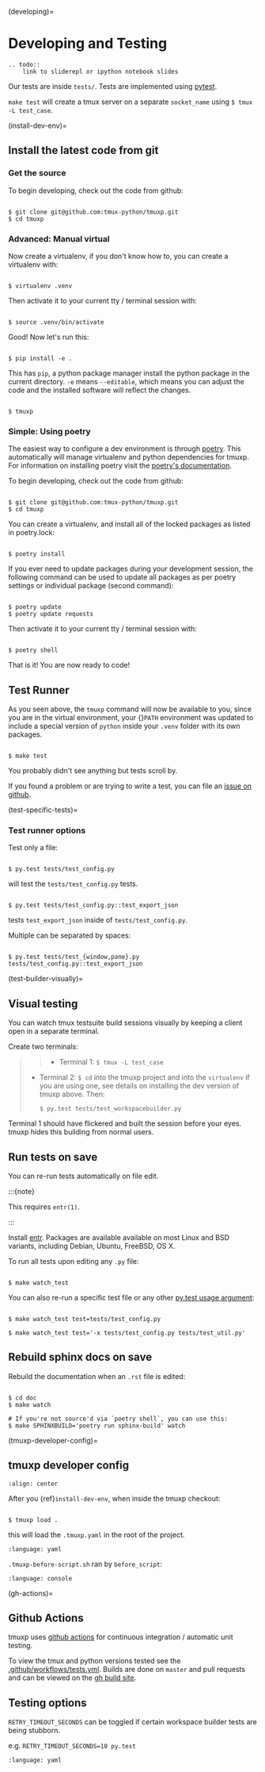(developing)=

# Developing and Testing

```{eval-rst}
.. todo::
    link to sliderepl or ipython notebook slides
```

Our tests are inside `tests/`. Tests are implemented using
[pytest][pytest].

`make test` will create a tmux server on a separate `socket_name`
using `$ tmux -L test_case`.

[pytest]: http://pytest.org/

(install-dev-env)=

## Install the latest code from git

### Get the source

To begin developing, check out the code from github:

```console

$ git clone git@github.com:tmux-python/tmuxp.git
$ cd tmuxp

```

### Advanced: Manual virtual

Now create a virtualenv, if you don't know how to, you can create a
virtualenv with:

```console

$ virtualenv .venv

```

Then activate it to your current tty / terminal session with:

```console

$ source .venv/bin/activate

```

Good! Now let's run this:

```console

$ pip install -e .

```

This has `pip`, a python package manager install the python package
in the current directory. `-e` means `--editable`, which means you can
adjust the code and the installed software will reflect the changes.

```console

$ tmuxp

```

### Simple: Using poetry

The easiest way to configure a dev environment is through [poetry][poetry]. This
automatically will manage virtualenv and python dependencies for tmuxp.
For information on installing poetry visit the [poetry's documentation][poetry's documentation].

To begin developing, check out the code from github:

```console

$ git clone git@github.com:tmux-python/tmuxp.git
$ cd tmuxp

```

You can create a virtualenv, and install all of the locked
packages as listed in poetry.lock:

```console

$ poetry install

```

If you ever need to update packages during your development session, the
following command can be used to update all packages as per poetry settings or
individual package (second command):

```console

$ poetry update
$ poetry update requests

```

Then activate it to your current tty / terminal session with:

```console

$ poetry shell

```

That is it! You are now ready to code!

[poetry]: https://python-poetry.org/
[poetry's documentation]: https://python-poetry.org/docs/

## Test Runner

As you seen above, the `tmuxp` command will now be available to you,
since you are in the virtual environment, your {}`PATH` environment was
updated to include a special version of `python` inside your `.venv`
folder with its own packages.

```console

$ make test

```

You probably didn't see anything but tests scroll by.

If you found a problem or are trying to write a test, you can file an
[issue on github][issue on github].

(test-specific-tests)=

### Test runner options

Test only a file:

```console

$ py.test tests/test_config.py

```

will test the `tests/test_config.py` tests.

```console

$ py.test tests/test_config.py::test_export_json

```

tests `test_export_json` inside of `tests/test_config.py`.

Multiple can be separated by spaces:

```console

$ py.test tests/test_{window,pane}.py tests/test_config.py::test_export_json

```

(test-builder-visually)=

## Visual testing

You can watch tmux testsuite build sessions visually by keeping a client
open in a separate terminal.

Create two terminals:

> > - Terminal 1: `$ tmux -L test_case`
>
> - Terminal 2: `$ cd` into the tmuxp project and into the
>   `virtualenv` if you are using one, see details on installing the dev
>   version of tmuxp above. Then:
>
>   ```
>   $ py.test tests/test_workspacebuilder.py
>   ```

Terminal 1 should have flickered and built the session before your eyes.
tmuxp hides this building from normal users.

## Run tests on save

You can re-run tests automatically on file edit.

:::{note}

This requires `entr(1)`.

:::

Install [entr][entr]. Packages are available available on most Linux and BSD
variants, including Debian, Ubuntu, FreeBSD, OS X.

To run all tests upon editing any `.py` file:

```console

$ make watch_test

```

You can also re-run a specific test file or any other [py.test usage
argument][py.test usage argument]:

```console

$ make watch_test test=tests/test_config.py

$ make watch_test test='-x tests/test_config.py tests/test_util.py'

```

## Rebuild sphinx docs on save

Rebuild the documentation when an `.rst` file is edited:

```console

$ cd doc
$ make watch

# If you're not source'd via `poetry shell`, you can use this:
$ make SPHINXBUILD='poetry run sphinx-build' watch

```

(tmuxp-developer-config)=

## tmuxp developer config

```{image} _static/tmuxp-dev-screenshot.png
:align: center

```

After you {ref}`install-dev-env`, when inside the tmuxp checkout:

```console

$ tmuxp load .

```

this will load the `.tmuxp.yaml` in the root of the project.

```{literalinclude} ../.tmuxp.yaml
:language: yaml

```

`.tmuxp-before-script.sh` ran by `before_script`:

```{literalinclude} ../.tmuxp-before-script.sh
:language: console

```

(gh-actions)=

## Github Actions

tmuxp uses [github actions][github actions] for continuous integration / automatic unit
testing.

To view the tmux and python versions tested see the [.github/workflows/tests.yml][.github/workflows/tests.yml].
Builds are done on `master` and pull requests and can be viewed on
the [gh build site][gh build site].

## Testing options

`RETRY_TIMEOUT_SECONDS` can be toggled if certain workspace builder
tests are being stubborn.

e.g. `RETRY_TIMEOUT_SECONDS=10 py.test`

```{literalinclude} ../.github/workflows/tests.yml
:language: yaml

```

[py.test usage argument]: https://pytest.org/latest/usage.html
[entr]: http://entrproject.org/
[github actions]: https://github.com/features/actions
[gh build site]: https://github.com/tmux-python/tmuxp/actions?query=workflow%3Atests
[.github/workflows/tests.yml]: https://github.com/tmux-python/tmuxp/blob/master/.github/workflows/tests.yml
[issue on github]: https://github.com/tmux-python/tmuxp/issues

